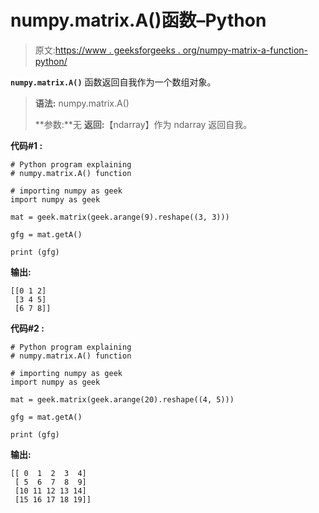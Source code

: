 # numpy.matrix.A()函数–Python

> 原文:[https://www . geeksforgeeks . org/numpy-matrix-a-function-python/](https://www.geeksforgeeks.org/numpy-matrix-a-function-python/)

**`numpy.matrix.A()`** 函数返回自我作为一个数组对象。

> **语法:** numpy.matrix.A()
> 
> **参数:**无
> **返回:**【ndarray】作为 ndarray 返回自我。

**代码#1 :**

```
# Python program explaining
# numpy.matrix.A() function

# importing numpy as geek 
import numpy as geek 

mat = geek.matrix(geek.arange(9).reshape((3, 3)))

gfg = mat.getA()

print (gfg)
```

**输出:**

```
[[0 1 2]
 [3 4 5]
 [6 7 8]]

```

**代码#2 :**

```
# Python program explaining
# numpy.matrix.A() function

# importing numpy as geek 
import numpy as geek 

mat = geek.matrix(geek.arange(20).reshape((4, 5)))

gfg = mat.getA()

print (gfg)
```

**输出:**

```
[[ 0  1  2  3  4]
 [ 5  6  7  8  9]
 [10 11 12 13 14]
 [15 16 17 18 19]]

```